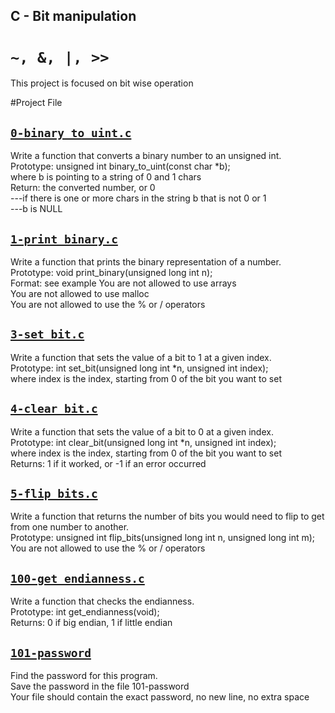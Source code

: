 ## C - Bit manipulation
# `~, &, |, >>`
This project is focused on bit wise operation

#Project File


## [`0-binary_to_uint.c`](0-binary_to_uint.c)
Write a function that converts a binary number to an unsigned int.\
Prototype: unsigned int binary_to_uint(const char *b);\
where b is pointing to a string of 0 and 1 chars\
Return: the converted number, or 0\
---if there is one or more chars in the string b that is not 0 or 1\
---b is NULL

## [`1-print_binary.c`](1-print_binary.c)
Write a function that prints the binary representation of a number.\
Prototype: void print_binary(unsigned long int n);\
Format: see example You are not allowed to use arrays\
You are not allowed to use malloc\
    You are not allowed to use the % or / operators

## [`3-set_bit.c`](3-set_bit.c)
Write a function that sets the value of a bit to 1 at a given index.\
	      Prototype: int set_bit(unsigned long int *n, unsigned int index);\
	      where index is the index, starting from 0 of the bit you want to set

## [`4-clear_bit.c`](4-clear_bit.c)
Write a function that sets the value of a bit to 0 at a given index.\
	      Prototype: int clear_bit(unsigned long int *n, unsigned int index);\
	      where index is the index, starting from 0 of the bit you want to set\
	      Returns: 1 if it worked, or -1 if an error occurred

## [`5-flip_bits.c`](5-flip_bits.c)
Write a function that returns the number of bits you would need to flip to get from one number to another.\
	      Prototype: unsigned int flip_bits(unsigned long int n, unsigned long int m);\
	      You are not allowed to use the % or / operators

## [`100-get_endianness.c`](100-get_endianness.c)
Write a function that checks the endianness.\
	      Prototype: int get_endianness(void);\
	      Returns: 0 if big endian, 1 if little endian

## [`101-password`](101-password)
Find the password for this program.\
	     Save the password in the file 101-password\
	     Your file should contain the exact password, no new line, no extra space
